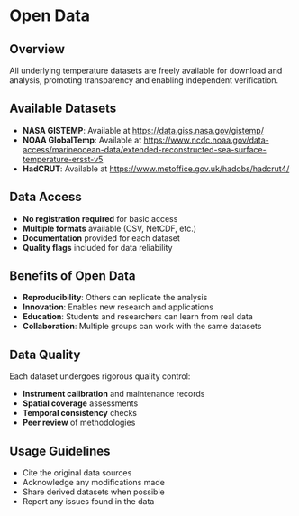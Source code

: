 # Open Data

## Overview
All underlying temperature datasets are freely available for download and analysis, promoting transparency and enabling independent verification.

## Available Datasets
- **NASA GISTEMP**: Available at https://data.giss.nasa.gov/gistemp/
- **NOAA GlobalTemp**: Available at https://www.ncdc.noaa.gov/data-access/marineocean-data/extended-reconstructed-sea-surface-temperature-ersst-v5
- **HadCRUT**: Available at https://www.metoffice.gov.uk/hadobs/hadcrut4/

## Data Access
- **No registration required** for basic access
- **Multiple formats** available (CSV, NetCDF, etc.)
- **Documentation** provided for each dataset
- **Quality flags** included for data reliability

## Benefits of Open Data
- **Reproducibility**: Others can replicate the analysis
- **Innovation**: Enables new research and applications
- **Education**: Students and researchers can learn from real data
- **Collaboration**: Multiple groups can work with the same datasets

## Data Quality
Each dataset undergoes rigorous quality control:
- **Instrument calibration** and maintenance records
- **Spatial coverage** assessments
- **Temporal consistency** checks
- **Peer review** of methodologies

## Usage Guidelines
- Cite the original data sources
- Acknowledge any modifications made
- Share derived datasets when possible
- Report any issues found in the data 